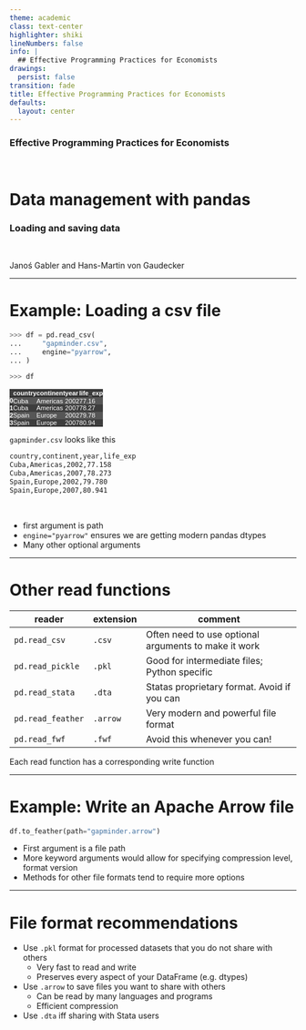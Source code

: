 ```yaml
---
theme: academic
class: text-center
highlighter: shiki
lineNumbers: false
info: |
  ## Effective Programming Practices for Economists
drawings:
  persist: false
transition: fade
title: Effective Programming Practices for Economists
defaults:
  layout: center
---
```


### Effective Programming Practices for Economists

<br>

# Data management with pandas

### Loading and saving data

<br>

Janoś Gabler and Hans-Martin von Gaudecker


---

# Example: Loading a csv file

<div class="grid grid-cols-2 gap-12">
<div>

```python
>>> df = pd.read_csv(
...     "gapminder.csv",
...     engine="pyarrow",
... )

>>> df
```

<style type="text/css">
#T_cb7fb   {
  margin: 0;
  font-family: "Helvetica", "Helvetica", sans-serif;
  border-collapse: collapse;
  border: none;
  font-size: 80%;
  color: #fff;
}
#T_cb7fb thead {
  background-color: #3d3d3d;
}
#T_cb7fb tbody tr:nth-child(even) {
  background-color: #3d3d3d;
}
#T_cb7fb tbody tr:nth-child(odd) {
  background-color: #565656;
}
#T_cb7fb td {
  padding: 0em;
}
#T_cb7fb th {
  font-weight: bold;
  text-align: left;
  padding: 0em;
}
#T_cb7fb caption {
  caption-side: bottom;
}
</style>
<table id="T_cb7fb">
  <thead>
    <tr>
      <th class="blank level0" >&nbsp;</th>
      <th id="T_cb7fb_level0_col0" class="col_heading level0 col0" >country</th>
      <th id="T_cb7fb_level0_col1" class="col_heading level0 col1" >continent</th>
      <th id="T_cb7fb_level0_col2" class="col_heading level0 col2" >year</th>
      <th id="T_cb7fb_level0_col3" class="col_heading level0 col3" >life_exp</th>
    </tr>
  </thead>
  <tbody>
    <tr>
      <th id="T_cb7fb_level0_row0" class="row_heading level0 row0" >0</th>
      <td id="T_cb7fb_row0_col0" class="data row0 col0" >Cuba</td>
      <td id="T_cb7fb_row0_col1" class="data row0 col1" >Americas</td>
      <td id="T_cb7fb_row0_col2" class="data row0 col2" >2002</td>
      <td id="T_cb7fb_row0_col3" class="data row0 col3" >77.16</td>
    </tr>
    <tr>
      <th id="T_cb7fb_level0_row1" class="row_heading level0 row1" >1</th>
      <td id="T_cb7fb_row1_col0" class="data row1 col0" >Cuba</td>
      <td id="T_cb7fb_row1_col1" class="data row1 col1" >Americas</td>
      <td id="T_cb7fb_row1_col2" class="data row1 col2" >2007</td>
      <td id="T_cb7fb_row1_col3" class="data row1 col3" >78.27</td>
    </tr>
    <tr>
      <th id="T_cb7fb_level0_row2" class="row_heading level0 row2" >2</th>
      <td id="T_cb7fb_row2_col0" class="data row2 col0" >Spain</td>
      <td id="T_cb7fb_row2_col1" class="data row2 col1" >Europe</td>
      <td id="T_cb7fb_row2_col2" class="data row2 col2" >2002</td>
      <td id="T_cb7fb_row2_col3" class="data row2 col3" >79.78</td>
    </tr>
    <tr>
      <th id="T_cb7fb_level0_row3" class="row_heading level0 row3" >3</th>
      <td id="T_cb7fb_row3_col0" class="data row3 col0" >Spain</td>
      <td id="T_cb7fb_row3_col1" class="data row3 col1" >Europe</td>
      <td id="T_cb7fb_row3_col2" class="data row3 col2" >2007</td>
      <td id="T_cb7fb_row3_col3" class="data row3 col3" >80.94</td>
    </tr>
  </tbody>
</table>

</div>
<div>

`gapminder.csv` looks like this

```txt
country,continent,year,life_exp
Cuba,Americas,2002,77.158
Cuba,Americas,2007,78.273
Spain,Europe,2002,79.780
Spain,Europe,2007,80.941
```

<br/>

- first argument is path
- `engine="pyarrow"` ensures we are getting modern pandas dtypes
- Many other optional arguments

</div>
</div>

---

# Other read functions

| reader            | extension | comment                                              |
| ----------------- | --------- | ---------------------------------------------------- |
| `pd.read_csv`     | `.csv`    | Often need to use optional arguments to make it work |
| `pd.read_pickle`  | `.pkl`    | Good for intermediate files; Python specific         |
| `pd.read_stata`   | `.dta`    | Statas proprietary format. Avoid if you can          |
| `pd.read_feather` | `.arrow`  | Very modern and powerful file format                 |
| `pd.read_fwf`     | `.fwf`    | Avoid this whenever you can!                         |

Each read function has a corresponding write function

---

# Example: Write an Apache Arrow file

<div class="grid grid-cols-2 gap-4">
<div>

```python
df.to_feather(path="gapminder.arrow")
```

</div>
<div>

- First argument is a file path
- More keyword arguments would allow for specifying compression level, format version
- Methods for other file formats tend to require more options

</div>
</div>

---

# File format recommendations

- Use `.pkl` format for processed datasets that you do not share with others
  - Very fast to read and write
  - Preserves every aspect of your DataFrame (e.g. dtypes)
- Use `.arrow` to save files you want to share with others
  - Can be read by many languages and programs
  - Efficient compression
- Use `.dta` iff sharing with Stata users
